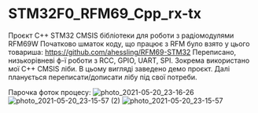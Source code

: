 # STM32F0_RFM69_Cpp_rx-tx
Проєкт C++ STM32 CMSIS бібліотеки для роботи  з радіомодулями RFM69W
Початково шматок коду, що працює з RFM було взято у цього товариша: https://github.com/ahessling/RFM69-STM32
Переписано, низькорівневі ф-ї роботи з RCC, GPIO, UART, SPI. Зокрема використано мої C++ CMSIS ліби. В цьому вигляді заведено демо проєкт.
Далі планується переписати/дописати лібу під свої потреби.

Парочка фоток процесу:
![photo_2021-05-20_23-16-26](https://user-images.githubusercontent.com/74230330/119043272-89ffc700-b9c1-11eb-9cdb-25a997d5d83e.jpg)
![photo_2021-05-20_23-15-57 (2)](https://user-images.githubusercontent.com/74230330/119043282-8b30f400-b9c1-11eb-863a-0d6382a9d1b8.jpg)
![photo_2021-05-20_23-15-57](https://user-images.githubusercontent.com/74230330/119043283-8bc98a80-b9c1-11eb-9ceb-1076bc3d625c.jpg)
